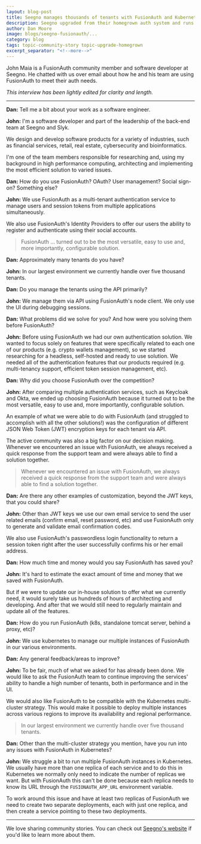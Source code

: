 ```yaml
---
layout: blog-post
title: Seegno manages thousands of tenants with FusionAuth and Kubernetes
description: Seegno upgraded from their homegrown auth system and runs FusionAuth in Kubernetes.
author: Dan Moore
image: blogs/seegno-fusionauth/...
category: blog
tags: topic-community-story topic-upgrade-homegrown
excerpt_separator: "<!--more-->"
---
```


John Maia is a FusionAuth community member and software developer at Seegno. He chatted with us over email about how he and his team are using FusionAuth to meet their auth needs. 

<!--more-->

*This interview has been lightly edited for clarity and length.*

-------

**Dan:** Tell me a bit about your work as a software engineer.

**John:** I'm a software developer and part of the leadership of the back-end team at Seegno and Slyk. 

We design and develop software products for a variety of industries, such as financial services, retail, real estate, cybersecurity and bioinformatics. 

I'm one of the team members responsible for researching and, using my background in high performance computing, architecting and implementing the most efficient solution to varied issues.

**Dan:** How do you use FusionAuth? OAuth? User management? Social sign-on? Something else?
        
**John:** We use FusionAuth as a multi-tenant authentication service to manage users and session tokens from multiple applications simultaneously. 

We also use FusionAuth's Identity Providers to offer our users the ability to register and authenticate using their social accounts.

> FusionAuth ... turned out to be the most versatile, easy to use and, more importantly, configurable solution. 

**Dan:** Approximately many tenants do you have? 

**John:** In our largest environment we currently handle over five thousand tenants. 

**Dan:** Do you manage the tenants using the API primarily?

**John:** We manage them via API using FusionAuth's node client. We only use the UI during debugging sessions.

**Dan:** What problems did we solve for you? And how were you solving them before FusionAuth?

**John:** Before using FusionAuth we had our own authentication solution. We wanted to focus solely on features that were specifically related to each one of our products (e.g. crypto wallets management), so we started researching for a headless, self-hosted and ready to use solution. We needed all of the authentication features that our products required (e.g. multi-tenancy support, efficient token session management, etc).

**Dan:** Why did you choose FusionAuth over the competition?

**John:** After comparing multiple authentication services, such as Keycloak and Okta, we ended up choosing FusionAuth because it turned out to be the most versatile, easy to use and, more importantly, configurable solution. 

An example of what we were able to do with FusionAuth (and struggled to accomplish with all the other solutions!) was the configuration of different JSON Web Token (JWT) encryption keys for each tenant via API.

The active community was also a big factor on our decision making. Whenever we encountered an issue with FusionAuth, we always received a quick response from the support team and were always able to find a solution together.

> Whenever we encountered an issue with FusionAuth, we always received a quick response from the support team and were always able to find a solution together.

**Dan:** Are there any other examples of customization, beyond the JWT keys, that you could share?

**John:** Other than JWT keys we use our own email service to send the user related emails (confirm email, reset password, etc) and use FusionAuth only to generate and validate email confirmation codes. 

We also use FusionAuth's passwordless login functionality to return a session token right after the user successfully confirms his or her email address.

**Dan:** How much time and money would you say FusionAuth has saved you?

**John:** It's hard to estimate the exact amount of time and money that we saved with FusionAuth. 

But if we were to update our in-house solution to offer what we currently need, it would surely take us hundreds of hours of architecting and developing. And after that we would still need to regularly maintain and update all of the features.

**Dan:** How do you run FusionAuth (k8s, standalone tomcat server, behind a proxy, etc)?
        
**John:** We use kubernetes to manage our multiple instances of FusionAuth in our various environments.

**Dan:** Any general feedback/areas to improve?

**John:** To be fair, much of what we asked for has already been done. We would like to ask the FusionAuth team to continue improving the services' ability to handle a high number of tenants, both in performance and in the UI.

We would also like FusionAuth to be compatible with the Kubernetes multi-cluster strategy. This would make it possible to deploy multiple instances across various regions to improve its availability and regional performance.

> In our largest environment we currently handle over five thousand tenants. 

**Dan:** Other than the multi-cluster strategy you mention, have you run into any issues with FusionAuth in Kubernetes?

**John:** We struggle a bit to run multiple FusionAuth instances in Kubernetes. We usually have more than one replica of each service and to do this in Kubernetes we normally only need to indicate the number of replicas we want. But with FusionAuth this can't be done because each replica needs to know its URL through the `FUSIONAUTH_APP_URL` environment variable. 

To work around this issue and have at least two replicas of FusionAuth we need to create two separate deployments, each with just one replica, and then create a service pointing to these two deployments.

-------

We love sharing community stories. You can check out [Seegno's website](https://seegno.com/) if you'd like to learn more about them.

